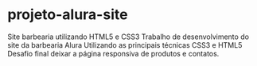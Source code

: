 # projeto-alura-site
Site barbearia utilizando HTML5 e CSS3
Trabalho de desenvolvimento do site da barbearia Alura
Utilizando as principais técnicas CSS3 e HTML5
Desafio final deixar a página responsiva de produtos e contatos.
